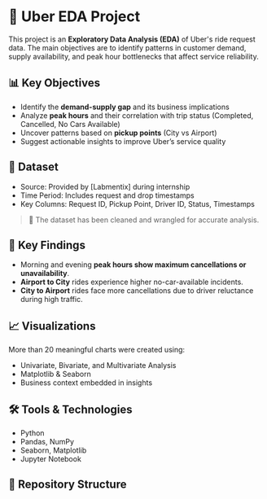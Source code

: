 # 🚖 Uber EDA Project

This project is an **Exploratory Data Analysis (EDA)** of Uber's ride request data. The main objectives are to identify patterns in customer demand, supply availability, and peak hour bottlenecks that affect service reliability.

## 📊 Key Objectives

- Identify the **demand-supply gap** and its business implications
- Analyze **peak hours** and their correlation with trip status (Completed, Cancelled, No Cars Available)
- Uncover patterns based on **pickup points** (City vs Airport)
- Suggest actionable insights to improve Uber’s service quality

## 🧾 Dataset

- Source: Provided by [Labmentix] during internship
- Time Period: Includes request and drop timestamps
- Key Columns: Request ID, Pickup Point, Driver ID, Status, Timestamps

> 📁 The dataset has been cleaned and wrangled for accurate analysis.

## 📌 Key Findings

- Morning and evening **peak hours show maximum cancellations or unavailability**.
- **Airport to City** rides experience higher no-car-available incidents.
- **City to Airport** rides face more cancellations due to driver reluctance during high traffic.

## 📈 Visualizations

More than 20 meaningful charts were created using:
- Univariate, Bivariate, and Multivariate Analysis
- Matplotlib & Seaborn
- Business context embedded in insights

## 🛠 Tools & Technologies

- Python
- Pandas, NumPy
- Seaborn, Matplotlib
- Jupyter Notebook

## 📁 Repository Structure
